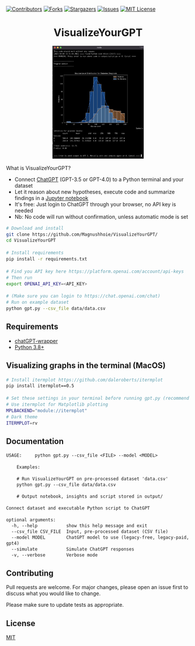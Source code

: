 <!-- PROJECT SHIELDS -->
[![Contributors][contributors-shield]][contributors-url]
[![Forks][forks-shield]][forks-url]
[![Stargazers][stars-shield]][stars-url]
[![Issues][issues-shield]][issues-url]
[![MIT License][license-shield]][license-url]

<center><h1>VisualizeYourGPT</h1></center>

<p align="center">
  <img alt="VisualizeYourGPT"  src="https://github.com/Magnushhoie/VisualizeYourGPT/blob/main/images/gpt.jpg?raw=true" width="250"/
</p>


What is VisualizeYourGPT?
- Connect [ChatGPT](https://chat.openai.com/chat) (GPT-3.5 or GPT-4.0) to a Python terminal and your dataset
- Let it reason about new hypotheses, execute code and summarize findings in a [Jupyter notebook](https://github.com/Magnushhoie/VisualizeYourGPT/blob/main/output/notebook.ipynb)
- It's free: Just login to ChatGPT through your browser, no API key is needed
- Nb: No code will run without confirmation, unless automatic mode is set

```bash
# Download and install
git clone https://github.com/Magnushhoie/VisualizeYourGPT/
cd VisualizeYourGPT

# Install requirements
pip install -r requirements.txt

# Find you API key here https://platform.openai.com/account/api-keys
# Then run
export OPENAI_API_KEY=<API_KEY>

# (Make sure you can login to https://chat.openai.com/chat)
# Run on example dataset
python gpt.py --csv_file data/data.csv
```

## Requirements

- [chatGPT-wrapper](https://github.com/mmabrouk/chatgpt-wrapper)
- [Python 3.8+](https://www.python.org/downloads/)

## Visualizing graphs in the terminal (MacOS)

```bash
# Install itermplot https://github.com/daleroberts/itermplot
pip install itermplot==0.5

# Set these settings in your terminal before running gpt.py (recommend NOT putting in .bashrc)
# Use itermplot for Matplotlib plotting
MPLBACKEND="module://itermplot"
# Dark theme
ITERMPLOT=rv
```

## Documentation

```
USAGE:     python gpt.py --csv_file <FILE> --model <MODEL>

    Examples:

    # Run VisualizeYourGPT on pre-processed dataset 'data.csv'
    python gpt.py --csv_file data/data.csv

    # Output notebook, insights and script stored in output/

Connect dataset and executable Python script to ChatGPT

optional arguments:
  -h, --help           show this help message and exit
  --csv_file CSV_FILE  Input, pre-processed dataset (CSV file)
  --model MODEL        ChatGPT model to use (legacy-free, legacy-paid, gpt4)
  --simulate           Simulate ChatGPT responses
  -v, --verbose        Verbose mode
```

## Contributing
Pull requests are welcome. For major changes, please open an issue first to discuss what you would like to change.

Please make sure to update tests as appropriate.

## License
[MIT](https://choosealicense.com/licenses/mit/)

<!-- MARKDOWN LINKS & IMAGES -->
<!-- https://www.markdownguide.org/basic-syntax/#reference-style-links -->
[contributors-shield]: https://img.shields.io/github/contributors/Magnushhoie/VisualizeYourGPT.svg?style=for-the-badge
[contributors-url]: https://github.com/Magnushhoie/VisualizeYourGPT/graphs/contributors
[forks-shield]: https://img.shields.io/github/forks/Magnushhoie/VisualizeYourGPT.svg?style=for-the-badge
[forks-url]: https://github.com/Magnushhoie/VisualizeYourGPT/network/members
[stars-shield]: https://img.shields.io/github/stars/Magnushhoie/VisualizeYourGPT.svg?style=for-the-badge
[stars-url]: https://github.com/Magnushhoie/VisualizeYourGPT/stargazers
[issues-shield]: https://img.shields.io/github/issues/Magnushhoie/VisualizeYourGPT.svg?style=for-the-badge
[issues-url]: https://github.com/Magnushhoie/VisualizeYourGPT/issues
[license-shield]: https://img.shields.io/github/license/othneildrew/Best-README-Template.svg?style=for-the-badge
[license-url]: https://github.com/Magnushhoie/VisualizeYourGPT/blob/master/LICENSE.txt
